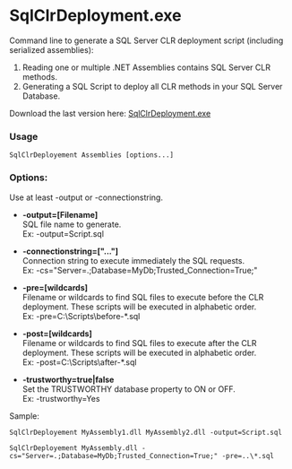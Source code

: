 # SqlClrDeployment.exe
Command line to generate a SQL Server CLR deployment script (including serialized assemblies):

1. Reading one or multiple .NET Assemblies contains SQL Server CLR methods.
3. Generating a SQL Script to deploy all CLR methods in your SQL Server Database.

Download the last version here: [SqlClrDeployment.exe](https://github.com/Apps72/Dev.SqlClrDeployement/raw/master/releases/last/SqlClrDeployment.exe)

### Usage

```
SqlClrDeployement Assemblies [options...]
```

### Options:

Use at least -output or -connectionstring.

* **-output=[Filename]**  
SQL file name to generate.  
Ex: -output=Script.sql
                            
* **-connectionstring=["..."]**  
Connection string to execute immediately the SQL requests.  
Ex: -cs="Server=.;Database=MyDb;Trusted_Connection=True;"

* **-pre=[wildcards]**  
Filename or wildcards to find SQL files to execute before the CLR deployment.
These scripts will be executed in alphabetic order.  
Ex: -pre=C:\Scripts\before-*.sql

* **-post=[wildcards]**  
Filename or wildcards to find SQL files to execute after the CLR deployment.
These scripts will be executed in alphabetic order.  
Ex: -post=C:\Scripts\after-*.sql

* **-trustworthy=true|false**               
Set the TRUSTWORTHY database property to ON or OFF.  
Ex: -trustworthy=Yes

Sample:
```
SqlClrDeployement MyAssembly1.dll MyAssembly2.dll -output=Script.sql
```

```
SqlClrDeployement MyAssembly.dll -cs="Server=.;Database=MyDb;Trusted_Connection=True;" -pre=..\*.sql
```